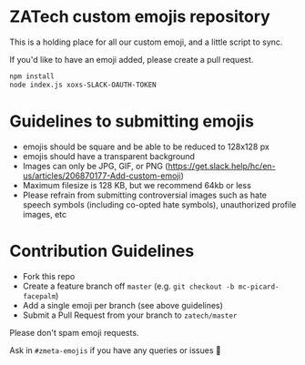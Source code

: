 # ZATech custom emojis repository

This is a holding place for all our custom emoji, and a little script to sync.

If you'd like to have an emoji added, please create a pull request.

```bash
npm install
node index.js xoxs-SLACK-OAUTH-TOKEN
```

# Guidelines to submitting emojis

- emojis should be square and be able to be reduced to 128x128 px
- emojis should have a transparent background
- Images can only be JPG, GIF, or PNG (https://get.slack.help/hc/en-us/articles/206870177-Add-custom-emoji)
- Maximum filesize is 128 KB, but we recommend 64kb or less
- Please refrain from submitting controversial images such as hate speech symbols (including co-opted hate symbols), unauthorized profile images, etc


# Contribution Guidelines
 - Fork this repo
 - Create a feature branch off `master` (e.g. `git checkout -b mc-picard-facepalm`)
 - Add a single emoji per branch (see above guidelines)
 - Submit a Pull Request from your branch to `zatech/master`

 Please don't spam emoji requests.
 
 Ask in `#zmeta-emojis` if you have any queries or issues 🙏
